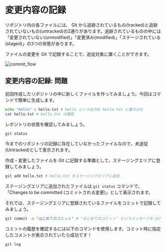 # 変更内容の記録

リポジトリ内の各ファイルには、 Git から追跡されているもの(tracked)と追跡されていないもの(untracked)の2通りがあります。追跡されているものの中には「変更されていない(unmodified)」「変更済み(modified)」「ステージされている(staged)」の3つの状態があります。

ファイルの変更を Git で記録することで、追従対象に置くことができます。

![commit_flow](src/git_commit_flow.png)

## 変更内容の記録: 問題

前回作成したリポジトリの中に新しくファイルを作ってみましょう。今回はコマンドで簡単に生成します。

```bash
echo "hello" > hello.txt # hello という出力を hello.txt に書き込む
cat hello.txt # hello.txt の確認
```

レポジトリの状態を確認してみましょう。

```bash
git status
```

今までのリポジトリの記録に存在していなかったファイルなので、未追従(Untracked)として表示されます。

作成・変更したファイルを Git に記録する準備として、ステージングエリアに登録してみましょう。

```bash
git add hello.txt # hello.txt をステージングエリアに追加
```

ステージングエリアに追加されたファイルは `git status` コマンドで、「Changes to be committed (コミットされる変更)」として表示されます。

それでは、ステージングエリアに登録されているファイルをコミットで記録してみましょう。

```bash
git commit -m "はじめてのコミット" # "はじめてのコミット" というメッセージをつけてコミット
```

コミットの履歴を確認するには以下のコマンドを使用します。コミット時に指定したコメントが表示されていたら成功です！

```bash
git log
```
